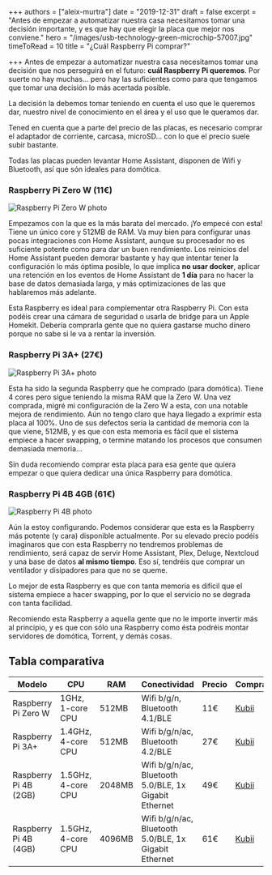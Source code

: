 +++
authors = ["aleix-murtra"]
date = "2019-12-31"
draft = false
excerpt = "Antes de empezar a automatizar nuestra casa necesitamos tomar una decisión importante, y es que hay que elegir la placa que mejor nos conviene."
hero = "/images/usb-technology-green-microchip-57007.jpg"
timeToRead = 10
title = "¿Cuál Raspberry Pi comprar?"

+++
Antes de empezar a automatizar nuestra casa necesitamos tomar una decisión que nos perseguirá en el futuro: **cuál Raspberry Pi queremos**. Por suerte no hay muchas... pero hay las suficientes como para que tengamos que tomar una decisión lo más acertada posible. 

La decisión la debemos tomar teniendo en cuenta el uso que le queremos dar, nuestro nivel de conocimiento en el área y el uso que le queramos dar.

Tened en cuenta que a parte del precio de las placas, es necesario comprar el adaptador de corriente, carcasa, microSD... con lo que el precio suele subir bastante. 

Todas las placas pueden levantar Home Assistant, disponen de Wifi y Bluetooth, así que són ideales para domótica.

### Raspberry Pi Zero W (11€)

![Raspberry Pi Zero W photo](/images/raspberry-pi-zero-w.jpg)

Empezamos con la que es la más barata del mercado. ¡Yo empecé con esta! Tiene un único core y 512MB de RAM. Va muy bien para configurar unas pocas integraciones con Home Assistant, aunque su procesador no es suficiente potente como para dar un buen rendimiento. Los reinicios del Home Assistant pueden demorar bastante y hay que intentar tener la configuración lo más óptima posible, lo que implica **no usar docker**, aplicar una retención en los eventos de Home Assistant de **1 día** para no hacer la base de datos demasiada larga, y más optimizaciones de las que hablaremos más adelante. 

Esta Raspberry es ideal para complementar otra Raspberry Pi. Con esta podéis crear una cámara de seguridad o usarla de bridge para un Apple Homekit. Debería comprarla gente que no quiera gastarse mucho dinero porque no sabe si le va a rentar la inversión. 

### Raspberry Pi 3A+ (27€)

![Raspberry Pi 3A+ photo](/images/raspberry-pi-3-a-plus.jpg)

Esta ha sido la segunda Raspberry que he comprado (para domótica). Tiene 4 cores pero sigue teniendo la misma RAM que la Zero W. Una vez comprada, migré mi configuración de la Zero W a esta, con una notable mejora de rendimiento. Aún no tengo claro que haya llegado a exprimir esta placa al 100%. Uno de sus defectos sería la cantidad de memoria con la que viene, 512MB, y es que con esta memoria es fácil que el sistema empiece a hacer swapping, o termine matando los procesos que consumen demasiada memoria...

Sin duda recomiendo comprar esta placa para esa gente que quiera empezar o que quiera dedicar una única Raspberry para domótica.

### Raspberry Pi 4B 4GB (61€)

![Raspberry Pi 4B photo](/images/raspberry-pi-4-b.jpg)

Aún la estoy configurando. Podemos considerar que esta es la Raspberry más potente (y cara) disponible actualmente. Por su elevado precio podéis imaginaros que con esta Raspberry no tendremos problemas de rendimiento, será capaz de servir Home Assistant, Plex, Deluge, Nextcloud y una base de datos **al mismo tiempo**. Eso sí, tendréis que comprar un ventilador y disipadores para que no se queme. 

Lo mejor de esta Raspberry es que con tanta memoria es difícil que el sistema empiece a hacer swapping, por lo que el servicio no se degrada con tanta facilidad.

Recomiendo esta Raspberry a aquella gente que no le importe invertir más al principio, y es que con sólo una Raspberry como ésta podréis montar servidores de domótica, Torrent, y demás cosas.

## Tabla comparativa

| Modelo                 | CPU                   | RAM   | Conectividad                 | Precio | Comprar |
|------------------------|-----------------------|-------|------------------------------|--------|---------|
| Raspberry Pi Zero W    | 1GHz, 1-core CPU | 512MB | Wifi b/g/n, Bluetooth 4.1/BLE |    11€ | [Kubii](https://www.kubii.es/raspberry-pi-3-2-b/1851-raspberry-pi-zero-w-kubii-3272496006997.html)   |
| Raspberry Pi 3A+       | 1.4GHz, 4-core CPU | 512MB | Wifi b/g/n/ac, Bluetooth 4.2/BLE |    27€ | [Kubii](https://www.kubii.es/raspberry-pi-3-2-b/2334-raspberry-pi-3-modelo-a-kubii-652508442181.html)   |
| Raspberry Pi 4B (2GB)    | 1.5GHz, 4-core CPU | 2048MB | Wifi b/g/n/ac, Bluetooth 5.0/BLE, 1x Gigabit Ethernet |    49€ | [Kubii](https://www.kubii.es/raspberry-pi-3-2-b/2771-nuevo-raspberry-pi-4-modelo-b-2gb-0765756931175.html)   |
| Raspberry Pi 4B (4GB)    | 1.5GHz, 4-core CPU | 4096MB | Wifi b/g/n/ac, Bluetooth 5.0/BLE, 1x Gigabit Ethernet |    61€ | [Kubii](https://www.kubii.es/raspberry-pi-3-2-b/2772-nuevo-raspberry-pi-4-modelo-b-4gb-0765756931182.html)   |
